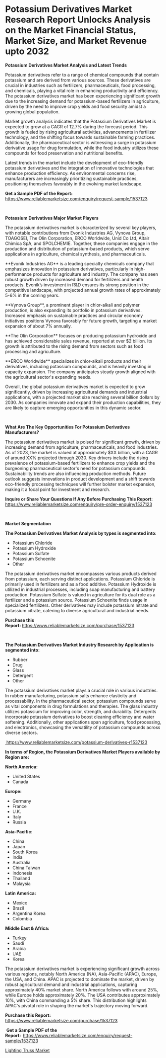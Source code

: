 <p><h1>Potassium Derivatives Market Research Report Unlocks Analysis on the Market Financial Status, Market Size, and Market Revenue upto 2032</h1></p><p><strong>Potassium Derivatives Market Analysis and Latest Trends</strong></p>
<p><p>Potassium derivatives refer to a range of chemical compounds that contain potassium and are derived from various sources. These derivatives are crucial in industries such as fertilizers, pharmaceuticals, food processing, and chemicals, playing a vital role in enhancing productivity and efficiency. The potassium derivatives market has been experiencing significant growth due to the increasing demand for potassium-based fertilizers in agriculture, driven by the need to improve crop yields and food security amidst a growing global population.</p><p>Market growth analysis indicates that the Potassium Derivatives Market is expected to grow at a CAGR of 12.7% during the forecast period. This growth is fueled by rising agricultural activities, advancements in fertilizer technology, and the shifting focus towards sustainable farming practices. Additionally, the pharmaceutical sector is witnessing a surge in potassium derivative usage for drug formulation, while the food industry utilizes these compounds for food preservation and nutritional benefits.</p><p>Latest trends in the market include the development of eco-friendly potassium derivatives and the integration of innovative technologies that enhance production efficiency. As environmental concerns rise, manufacturers are increasingly prioritizing sustainable practices, positioning themselves favorably in the evolving market landscape.</p></p>
<p><strong>Get a Sample PDF of the Report:&nbsp;</strong> <a href="https://www.reliablemarketsize.com/enquiry/request-sample/1537123?utm_campaign=2216&utm_medium=2&utm_source=Github&utm_content=ia&utm_term=15022025&utm_id=potassium-derivatives">https://www.reliablemarketsize.com/enquiry/request-sample/1537123</a></p>
<p>&nbsp;</p>
<p><strong>Potassium Derivatives Major Market Players</strong></p>
<p><p>The potassium derivatives market is characterized by several key players, with notable contributions from Evonik Industries AG, Vynova Group, TOAGOSEI, The Olin Corporation, ERCO Worldwide, Unid Co Ltd, Altair Chimica SpA, and SPOLCHEMIE. Together, these companies engage in the production and distribution of potassium-based products, which serve applications in agriculture, chemical synthesis, and pharmaceuticals.</p><p>**Evonik Industries AG** is a leading specialty chemicals company that emphasizes innovation in potassium derivatives, particularly in high-performance products for agriculture and industry. The company has seen robust growth driven by increased demand for fertilizers and health products. Evonik’s investment in R&D ensures its strong position in the competitive landscape, with projected annual growth rates of approximately 5-6% in the coming years.</p><p>**Vynova Group**, a prominent player in chlor-alkali and polymer production, is also expanding its portfolio in potassium derivatives. Increased emphasis on sustainable practices and circular economy initiatives positions Vynova favorably for future growth, targeting a market expansion of about 7% annually.</p><p>**The Olin Corporation** focuses on producing potassium hydroxide and has achieved considerable sales revenue, reported at over $2 billion. Its growth is attributed to the rising demand from sectors such as food processing and agriculture.</p><p>**ERCO Worldwide** specializes in chlor-alkali products and their derivatives, including potassium compounds, and is heavily investing in capacity expansion. The company anticipates steady growth aligned with the agricultural sector's expanding needs.</p><p>Overall, the global potassium derivatives market is expected to grow significantly, driven by increasing agricultural demands and industrial applications, with a projected market size reaching several billion dollars by 2030. As companies innovate and expand their production capabilities, they are likely to capture emerging opportunities in this dynamic sector.</p></p>
<p>&nbsp;</p>
<p><strong>What Are The Key Opportunities For Potassium Derivatives Manufacturers?</strong></p>
<p><p>The potassium derivatives market is poised for significant growth, driven by increasing demand from agriculture, pharmaceuticals, and food industries. As of 2023, the market is valued at approximately $XX billion, with a CAGR of around XX% projected through 2030. Key drivers include the rising prevalence of potassium-based fertilizers to enhance crop yields and the burgeoning pharmaceutical sector's need for potassium compounds. Sustainability trends are also influencing production methods. Future outlook suggests innovations in product development and a shift towards eco-friendly processing techniques will further bolster market expansion, making it a focal point for investment and research.</p></p>
<p><strong>Inquire or Share Your Questions If Any Before Purchasing This Report:</strong> <a href="https://www.reliablemarketsize.com/enquiry/pre-order-enquiry/1537123?utm_campaign=2216&utm_medium=2&utm_source=Github&utm_content=ia&utm_term=15022025&utm_id=potassium-derivatives">https://www.reliablemarketsize.com/enquiry/pre-order-enquiry/1537123</a></p>
<p>&nbsp;</p>
<p><strong>Market Segmentation</strong></p>
<p><strong>The Potassium Derivatives Market Analysis by types is segmented into:</strong></p>
<p><ul><li>Potassium Chloride</li><li>Potassium Hydroxide</li><li>Potassium Sulfate</li><li>Potassium Schoenite</li><li>Other</li></ul></p>
<p><p>The potassium derivatives market encompasses various products derived from potassium, each serving distinct applications. Potassium Chloride is primarily used in fertilizers and as a food additive. Potassium Hydroxide is utilized in industrial processes, including soap manufacturing and battery production. Potassium Sulfate is valued in agriculture for its dual role as a fertilizer and a potassium source. Potassium Schoenite finds usage in specialized fertilizers. Other derivatives may include potassium nitrate and potassium citrate, catering to diverse agricultural and industrial needs.</p></p>
<p><strong>Purchase this Report:&nbsp;</strong><a href="https://www.reliablemarketsize.com/purchase/1537123?utm_campaign=2216&utm_medium=2&utm_source=Github&utm_content=ia&utm_term=15022025&utm_id=potassium-derivatives">https://www.reliablemarketsize.com/purchase/1537123</a></p>
<p>&nbsp;</p>
<p><strong>The Potassium Derivatives Market Industry Research by Application is segmented into:</strong></p>
<p><ul><li>Rubber</li><li>Drug</li><li>Glass</li><li>Detergent</li><li>Other</li></ul></p>
<p><p>The potassium derivatives market plays a crucial role in various industries. In rubber manufacturing, potassium salts enhance elasticity and processability. In the pharmaceutical sector, potassium compounds serve as vital components in drug formulations and therapies. The glass industry utilizes potassium for improving color, strength, and durability. Detergents incorporate potassium derivatives to boost cleaning efficiency and water softening. Additionally, other applications span agriculture, food processing, and electronics, showcasing the versatility of potassium compounds across diverse sectors.</p></p>
<p><a href="https://www.reliablemarketsize.com/potassium-derivatives-r1537123?utm_campaign=2216&utm_medium=2&utm_source=Github&utm_content=ia&utm_term=15022025&utm_id=potassium-derivatives">&nbsp;https://www.reliablemarketsize.com/potassium-derivatives-r1537123</a></p>
<p><strong>In terms of Region, the Potassium Derivatives Market Players available by Region are:</strong></p>
<p>
    <p> <strong> North America: </strong>
        <ul>
            <li>United States</li>
            <li>Canada</li>
        </ul>
        </p> 
    <p> <strong> Europe: </strong>
        <ul>
            <li>Germany</li>
            <li>France</li>
            <li>U.K.</li>
            <li>Italy</li>
            <li>Russia</li>
        </ul>
        </p> 
    <p> <strong> Asia-Pacific: </strong>
        <ul>
            <li>China</li>
            <li>Japan</li>
            <li>South Korea</li>
            <li>India</li>
            <li>Australia</li>
            <li>China Taiwan</li>
            <li>Indonesia</li>
            <li>Thailand</li>
            <li>Malaysia</li>
        </ul>
        </p> 
    <p> <strong> Latin America: </strong>
        <ul>
            <li>Mexico</li>
            <li>Brazil</li>
            <li>Argentina Korea</li>
            <li>Colombia</li>
        </ul>
        </p> 
    <p> <strong> Middle East & Africa: </strong>
        <ul>
            <li>Turkey</li>
            <li>Saudi</li>
            <li>Arabia</li>
            <li>UAE</li>
            <li>Korea</li>
        </ul>
    </p>
    </p>
<p><p>The potassium derivatives market is experiencing significant growth across various regions, notably North America (NA), Asia-Pacific (APAC), Europe, the USA, and China. APAC is projected to dominate the market, driven by robust agricultural demand and industrial applications, capturing approximately 40% market share. North America follows with around 25%, while Europe holds approximately 20%. The USA contributes approximately 10%, with China commanding a 5% share. This distribution highlights APAC's pivotal role in shaping the market's trajectory moving forward.</p></p>
<p><strong>Purchase this Report: </strong><a href="https://www.reliablemarketsize.com/purchase/1537123?utm_campaign=2216&utm_medium=2&utm_source=Github&utm_content=ia&utm_term=15022025&utm_id=potassium-derivatives">https://www.reliablemarketsize.com/purchase/1537123</a></p>
<p>&nbsp;<strong>Get a Sample PDF of the Report:&nbsp;&nbsp;</strong><a href="https://www.reliablemarketsize.com/enquiry/request-sample/1537123?utm_campaign=2216&utm_medium=2&utm_source=Github&utm_content=ia&utm_term=15022025&utm_id=potassium-derivatives">https://www.reliablemarketsize.com/enquiry/request-sample/1537123</a></p>
<p><strong></strong></p>
<p><p><a href="https://github.com/millionkaryn68/Market-Research-Report-List-1/blob/main/lighting-truss-market.md?utm_campaign=2216&utm_medium=2&utm_source=Github&utm_content=ia&utm_term=15022025&utm_id=potassium-derivatives">Lighting Truss Market</a></p></p>
